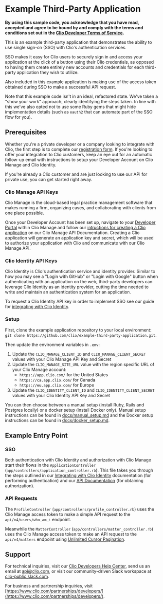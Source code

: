 # Example Third-Party Application

**By using this sample code, you acknowledge that you have read, accepted and agree to be bound by and comply with the terms and conditions set out in the [Clio Developer Terms of Service](https://www.clio.com/partnerships/developers/developer-terms-service/).**

This is an example third-party application that demonstrates the ability to use single sign-on (SSO) with Clio's authentication services. 

SSO makes it easy for Clio users to securely sign in and access your application at the click of a button using their Clio credentials, as opposed to having them create entirely new accounts and credentials for each third-party application they wish to utilize.

Also included in this example application is making use of the access token obtained during SSO to make a successful API request.

Note that this example code isn't in an ideal, refactored state. We've taken a "show your work" approach, clearly identifying the steps taken. In line with this we've also opted not to use some Ruby gems that might hide implementation details (such as `oauth2` that can automate part of the SSO flow for you).

## Prerequisites

Whether you're a private developer or a company looking to integrate with Clio, the first step is to complete our [registration form](https://www.clio.com/partnerships/developers/get-started/). If you're looking to offer your integration to Clio customers, keep an eye out for an automatic follow-up email with instructions to setup your Developer Account on Clio Manage and Clio Identity.

If you're already a Clio customer and are just looking to use our API for private use, you can get started right away.

### Clio Manage API Keys

Clio Manage is the cloud-based legal practice management software that makes running a firm, organizing cases, and collaborating with clients from one place possible.

Once your Developer Account has been set up, navigate to your [Developer Portal](http://app.clio.com/settings/developer_applications) within Clio Manage and follow our [intructions for creating a Clio application](https://app.clio.com/api/v4/documentation#section/Authorization-with-OAuth-2.0/Create-a-Clio-Application) on our Clio Manage API Documentation. Creating a Clio application will generate an application key and secret, which will be used to authorize your application with Clio and communicate with our Clio Manage API.

### Clio Identity API Keys

Clio Identity is Clio's authentication service and identity provider. Similar to how you may see a "Login with GitHub" or "Login with Google" button when authenticating with an application on the web, third-party developers can leverage Clio Identity as an identity provider, cutting the time needed to write and maintain an authentication system for an application.

To request a Clio Identity API key in order to implement SSO see our guide for [integrating with Clio Identity](https://developers.support.clio.com/hc/en-us/articles/4405288237723-Integrating-with-Clio-Identity-Single-Sign-on-with-Clio-).

### Setup

First, clone the example application repository to your local environment: `git clone https://github.com/clio/example-third-party-application.git`.

Then update the environment variables in `.env`:
1. Update the `CLIO_MANAGE_CLIENT_ID` and `CLIO_MANAGE_CLIENT_SECRET` values with your Clio Manage API Key and Secret
2. Update the `CLIO_MANAGE_SITE_URL` value with the region specific URL of your Clio Manage account:
    * `https://app.clio.com/` for the United States
    * `https://ca.app.clio.com/` for Canada
    * `https://eu.app.clio.com/` for Europe
3. Update the `CLIO_IDENTITY_CLIENT_ID` and `CLIO_IDENTITY_CLIENT_SECRET` values with your Clio Identity API Key and Secret

You can then choose between a manual setup (install Ruby, Rails and Postgres locally) or a docker setup (install Docker only). Manual setup instructions can be found in [docs/manual_setup.md](/docs/manual_setup.md) and the Docker setup instructions can be found in [docs/docker_setup.md](/docs/docker_setup.md).

## Example Entry Point

### SSO

Both authentication with Clio Identity and authorization with Clio Manage start their flows in the `ApplicationController` (`app/controllers/application_controller.rb`). This file takes you through the steps outlined in our [Integrating with Clio Identity](https://developers.support.clio.com/hc/en-us/articles/4405288237723-Integrating-with-Clio-Identity-Single-Sign-on-with-Clio-) documentation (for performing authentication) and our [API Documentation](https://app.clio.com/api/v4/documentation#section/Authorization-with-OAuth-2.0/Obtaining-Authorization) (for obtaining authorization).

### API Requests

The `ProfileController` (`app/controllers/profile_controller.rb`) uses the Clio Manage access token to make a simple API request to the `api/v4/users/who_am_i` endpoint.

Meanwhile the `MatterController` (`app/controllers/matter_controller.rb`) uses the Clio Manage access token to make an API request to the `api/v4/matters` endpoint using [Unlimited Cursor Pagination](https://app.clio.com/api/v4/documentation#section/Paging/Unlimited-Cursor-Pagination).

## Support

For technical inquiries, visit our [Clio Developers Help Center](https://developers.support.clio.com/hc/en-us), send us an email at api@clio.com, or visit our community-driven Slack workspace at [clio-public.slack.com](https://join.slack.com/t/clio-public/shared_invite/zt-qgkswsia-fyTprPgHGBR0TLAk7PENJw).

For business and partnership inquiries, visit [https://www.clio.com/partnerships/developers/](https://www.clio.com/partnerships/developers/).
